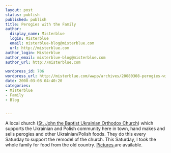 ```yaml
---
layout: post
status: publish
published: publish
title: Perogies with the Family
author:
  display_name: Misterblue
  login: Misterblue
  email: misterblue-blog@misterblue.com
  url: http://misterblue.com
author_login: Misterblue
author_email: misterblue-blog@misterblue.com
author_url: http://misterblue.com

wordpress_id: 706
wordpress_url: http://misterblue.com/wwpp/archives/20080308-perogies-with-the-family
date: 2008-03-08 04:40:20
categories:
- Misterblue
- Family
- Blog


---
```

A local church (<a href="http://www.ukrainian-orthodox.org/">St. John the Baptist Ukrainian Orthodox Church</a>) which supports the Ukrainian and Polish community here in town, hand makes and sells perogies and other Ukrainian/Polish foods. They do this every Saturday to support the remodel of the church. This Saturday, I took the whole family for food from the old country. <a href="http://pics.misterblue.com/v/20080308-Perogies/">Pictures </a>are available.
